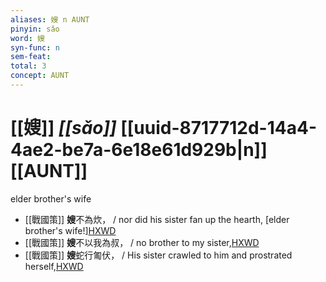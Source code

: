 ```yaml
---
aliases: 嫂 n AUNT
pinyin: sǎo
word: 嫂
syn-func: n
sem-feat: 
total: 3
concept: AUNT 
---
```

# [[嫂]] *[[sǎo]]*  [[uuid-8717712d-14a4-4ae2-be7a-6e18e61d929b|n]] [[AUNT]]
elder brother's wife
 - [[戰國策]] **嫂**不為炊， / nor did his sister fan up the hearth, [elder brother's wife!][HXWD](https://hxwd.org/textview.html?location=KR2e0003_tls_047-4a.14)
 - [[戰國策]] **嫂**不以我為叔， / no brother to my sister,[HXWD](https://hxwd.org/textview.html?location=KR2e0003_tls_047-4a.18)
 - [[戰國策]] **嫂**蛇行匍伏， / His sister crawled to him and prostrated herself,[HXWD](https://hxwd.org/textview.html?location=KR2e0003_tls_047-7a.10)
